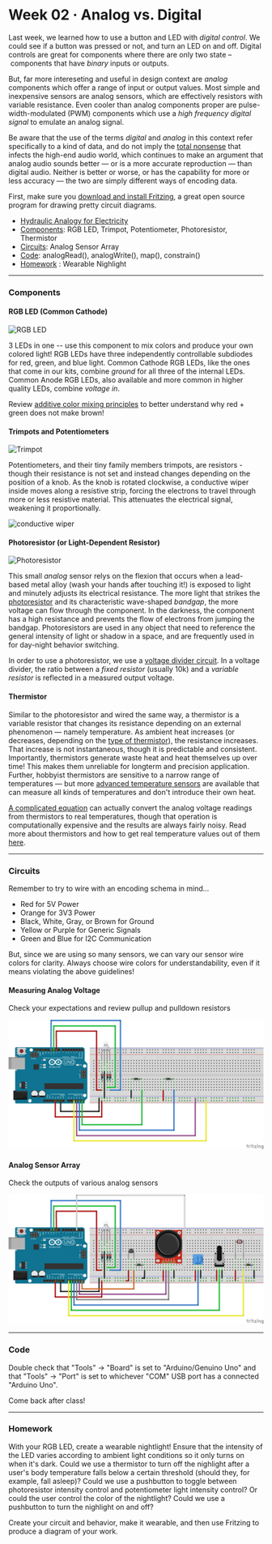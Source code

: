 # Week 02 · Analog vs. Digital

Last week, we learned how to use a button and LED with *digital control*. We could see if a button was pressed or not, and turn an LED on and off. Digital controls are great for components where there are only two state – components that have *binary* inputs or outputs. 

But, far more intereseting and useful in design context are *analog* components which offer a range of input or output values. Most simple and inexpensive sensors are analog sensors, which are effectively resistors with variable resistance. Even cooler than analog components proper are pulse-width-modulated (PWM) components which use a *high frequency digital signal* to emulate an analog signal.

Be aware that the use of the terms *digital* and *analog* in this context refer specifically to a kind of data, and do not imply the [total nonsense](https://www.soundonsound.com/techniques/digital-myth) that infects the high-end audio world, which continues to make an argument that analog audio sounds better — or is a more accurate reproduction — than digital audio. Neither is better or worse, or has the capability for more or less accuracy — the two are simply different ways of encoding data. 

First, make sure you [download and install Fritzing](http://fritzing.org/download/), a great open source program for drawing pretty circuit diagrams.

- [Hydraulic Analogy for Electricity](https://learn.sparkfun.com/tutorials/voltage-current-resistance-and-ohms-law/current)
- [Components](#components): RGB LED, Trimpot, Potentiometer, Photoresistor, Thermistor
- [Circuits](#circuits): Analog Sensor Array
- [Code](#code): analogRead(), analogWrite(), map(), constrain()
- [Homework](#homework) : Wearable Nighlight

-----

### Components

#### RGB LED (Common Cathode)

![RGB LED](https://cdn.sparkfun.com//assets/parts/9/7/00105-03-L.jpg)

3 LEDs in one -- use this component to mix colors and produce your own colored light! RGB LEDs have three independently controllable subdiodes for red, green, and blue light. Common Cathode RGB LEDs, like the ones that come in our kits, combine *ground* for all three of the internal LEDs. Common Anode RGB LEDs, also available and more common in higher quality LEDs, combine *voltage in*.

Review [additive color mixing principles](https://en.wikipedia.org/wiki/Additive_color) to better understand why red + green does not make brown! 

#### Trimpots and Potentiometers

![Trimpot](https://cdn.sparkfun.com//assets/parts/3/8/2/3/09806-01.jpg)

Potentiometers, and their tiny family members trimpots, are resistors - though their resistance is not set and instead changes depending on the position of a knob. As the knob is rotated clockwise, a conductive wiper inside moves along a resistive strip, forcing the electrons to travel through more or less resistive material. This attenuates the electrical signal, weakening it proportionally.

![conductive wiper](https://i.stack.imgur.com/XXQEm.gif)

#### Photoresistor (or Light-Dependent Resistor)

![Photoresistor](https://cdn.sparkfun.com//assets/parts/2/4/6/2/09088-02-L.jpg)

This small *analog* sensor relys on the flexion that occurs when a lead-based metal alloy (wash your hands after touching it!) is exposed to light and minutely adjusts its electrical resistance. The more light that strikes the [photoresistor](https://en.wikipedia.org/wiki/Photoresistor) and its characteristic wave-shaped *bandgap*, the more voltage can flow through the component. In the darkness, the component has a high resistance and prevents the flow of electrons from jumping the bandgap. Photoresistors are used in any object that need to reference the general intensity of light or shadow in a space, and are frequently used in for day-night behavior switching.

In order to use a photoresistor, we use a [voltage divider circuit](https://learn.sparkfun.com/tutorials/voltage-dividers). In a voltage divider, the ratio between a *fixed resistor* (usually 10k) and a *variable resistor* is reflected in a measured output voltage.

#### Thermistor

Similar to the photoresistor and wired the same way, a thermistor is a variable resistor that changes its resistance depending on an external phenomenon — namely temperature. As ambient heat increases (or decreases, depending on the [type of thermistor](https://en.wikipedia.org/wiki/Thermistor#Steinhart–Hart_equation)), the resistance increases. That increase is not instantaneous, though it is predictable and consistent. Importantly, thermistors generate waste heat and heat themselves up over time! This makes them unreliable for longterm and precision application. Further, hobbyist thermistors are sensitive to a narrow range of temperatures — but more [advanced temperature sensors](https://www.sparkfun.com/search/results?term=temperature+sensor) are available that can measure all kinds of temperatures and don't introduce their own heat. 

[A complicated equation](https://en.wikipedia.org/wiki/Thermistor#Steinhart–Hart_equation) can actually convert the analog voltage readings from thermistors to real temperatures, though that operation is computationally expensive and the results are always fairly noisy. Read more about thermistors and how to get real temperature values out of them [here](https://learn.adafruit.com/thermistor/using-a-thermistor).

----- 

### Circuits

Remember to try to wire with an encoding schema in mind...

- Red for 5V Power
- Orange for 3V3 Power
- Black, White, Gray, or Brown for Ground
- Yellow or Purple for Generic Signals
- Green and Blue for I2C Communication

But, since we are using so many sensors, we can vary our sensor wire colors for clarity. Always choose wire colors for understandability, even if it means violating the above guidelines! 

#### Measuring Analog Voltage

Check your expectations and review pullup and pulldown resistors

![resistors](resistors.png)

#### Analog Sensor Array

Check the outputs of various analog sensors

![analog array](analogarray.png)

-----

### Code

Double check that "Tools" -> "Board" is set to "Arduino/Genuino Uno" and that "Tools" -> "Port" is set to whichever "COM" USB port has a connected "Arduino Uno".

Come back after class! 

-----

### Homework

With your RGB LED, create a wearable nightlight! Ensure that the intensity of the LED varies according to ambient light conditions so it only turns on when it's dark. Could we use a thermistor to turn off the nighlight after a user's body temperature falls below a certain threshold (should they, for example, fall asleep)? Could we use a pushbutton to toggle between photoresistor intensity control and potentiometer light intensity control? Or could the user control the color of the nightlight? Could we use a pushbutton to turn the nighlight on and off?

Create your circuit and behavior, make it wearable, and then use Fritzing to produce a diagram of your work.